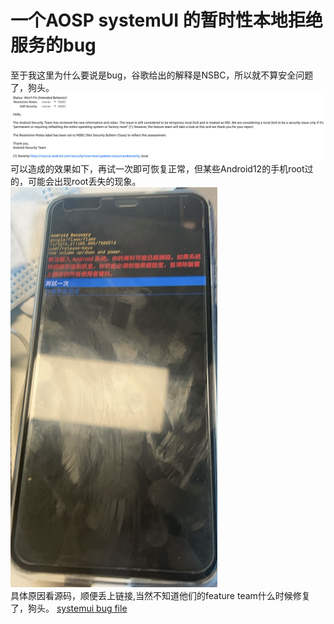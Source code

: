 # 一个AOSP systemUI 的暂时性本地拒绝服务的bug

至于我这里为什么要说是bug，谷歌给出的解释是NSBC，所以就不算安全问题了，狗头。
![img1](./img/1.png)
可以造成的效果如下，再试一次即可恢复正常，但某些Android12的手机root过的，可能会出现root丢失的现象。<br>
![img2](./img/2.png)<br>
具体原因看源码，顺便丢上链接,当然不知道他们的feature team什么时候修复了，狗头。
[systemui bug file](https://android.googlesource.com/platform/frameworks/base/+/refs/heads/master/packages/SystemUI/src/com/android/systemui/controls/management/ControlsRequestReceiver.kt)